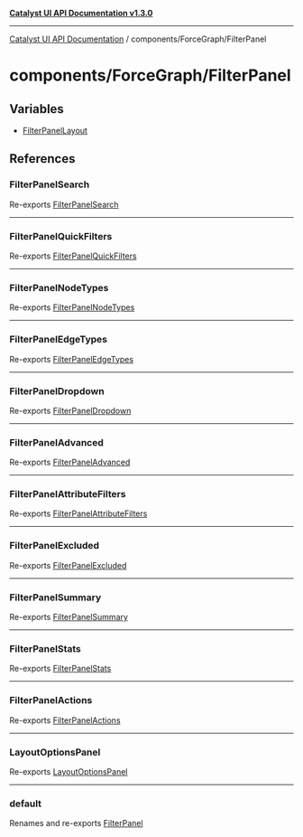 [**Catalyst UI API Documentation v1.3.0**](../../../README.md)

---

[Catalyst UI API Documentation](../../../README.md) / components/ForceGraph/FilterPanel

# components/ForceGraph/FilterPanel

## Variables

- [FilterPanelLayout](variables/FilterPanelLayout.md)

## References

### FilterPanelSearch

Re-exports [FilterPanelSearch](FilterPanelSearch/variables/FilterPanelSearch.md)

---

### FilterPanelQuickFilters

Re-exports [FilterPanelQuickFilters](FilterPanelQuickFilters/variables/FilterPanelQuickFilters.md)

---

### FilterPanelNodeTypes

Re-exports [FilterPanelNodeTypes](FilterPanelNodeTypes/variables/FilterPanelNodeTypes.md)

---

### FilterPanelEdgeTypes

Re-exports [FilterPanelEdgeTypes](FilterPanelEdgeTypes/variables/FilterPanelEdgeTypes.md)

---

### FilterPanelDropdown

Re-exports [FilterPanelDropdown](FilterPanelDropdown/variables/FilterPanelDropdown.md)

---

### FilterPanelAdvanced

Re-exports [FilterPanelAdvanced](FilterPanelAdvanced/variables/FilterPanelAdvanced.md)

---

### FilterPanelAttributeFilters

Re-exports [FilterPanelAttributeFilters](FilterPanelAttributeFilters/variables/FilterPanelAttributeFilters.md)

---

### FilterPanelExcluded

Re-exports [FilterPanelExcluded](FilterPanelExcluded/variables/FilterPanelExcluded.md)

---

### FilterPanelSummary

Re-exports [FilterPanelSummary](FilterPanelSummary/variables/FilterPanelSummary.md)

---

### FilterPanelStats

Re-exports [FilterPanelStats](FilterPanelStats/variables/FilterPanelStats.md)

---

### FilterPanelActions

Re-exports [FilterPanelActions](FilterPanelActions/variables/FilterPanelActions.md)

---

### LayoutOptionsPanel

Re-exports [LayoutOptionsPanel](LayoutOptionsPanel/variables/LayoutOptionsPanel.md)

---

### default

Renames and re-exports [FilterPanel](../variables/FilterPanel.md)
